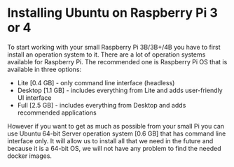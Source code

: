 # Installing Ubuntu on Raspberry Pi 3 or 4
To start working with your small Raspberry Pi 3B/3B+/4B you have to first install an operation system to it. There are a lot of operation systems available for Raspberry Pi. The recommended one is Raspberry Pi OS that is available in three options: 
* Lite [0.4 GB] - only command line interface (headless)
* Desktop [1.1 GB] - includes everything from Lite and adds user-friendly UI interface
* Full [2.5 GB] - includes everything from Desktop and adds recommended applications

However if you want to get as much as possible from your small Pi you can use Ubuntu 64-bit Server operation system [0.6 GB] that has command line interface only. It will allow us to install all that we need in the future and because it is a 64-bit OS, we will not have any problem to find the needed docker images.
